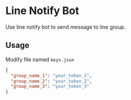 # Line Notify Bot

Use line notify bot to send message to line group.

## Usage

Modify file named `keys.json`

```json
{
  "group_name_1": "your_token_1",
  "group_name_2": "your_token_2",
  "group_name_3": "your_token_3"
}
```
